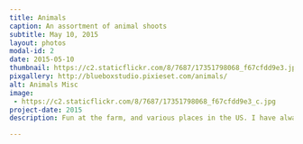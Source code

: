 ```yaml
---
title: Animals
caption: An assortment of animal shoots
subtitle: May 10, 2015
layout: photos
modal-id: 2
date: 2015-05-10
thumbnail: https://c2.staticflickr.com/8/7687/17351798068_f67cfdd9e3.jpg
pixgallery: http://blueboxstudio.pixieset.com/animals/
alt: Animals Misc
image: 
 - https://c2.staticflickr.com/8/7687/17351798068_f67cfdd9e3_c.jpg
project-date: 2015
description: Fun at the farm, and various places in the US. I have always had an interest in animals, and constantly find myself around them. The cows pictures were taken while visiting my in-laws in Virginia, while the two dogs you see in the gallery are our pets. What can I say, animals are a great and usually cooperative subject.    

---
```

